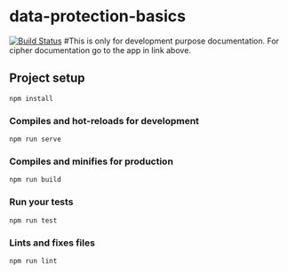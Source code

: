 # data-protection-basics
[![Build Status](https://travis-ci.org/SuddenlyPineapple/data-protection-basics.svg?branch=master)](https://travis-ci.org/SuddenlyPineapple/data-protection-basics.svg?branch=master) 
#This is only for development purpose documentation. For cipher documentation go to the app in link above. 

## Project setup
```
npm install
```

### Compiles and hot-reloads for development
```
npm run serve
```

### Compiles and minifies for production
```
npm run build
```

### Run your tests
```
npm run test
```

### Lints and fixes files
```
npm run lint
```
